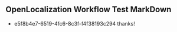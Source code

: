 ## OpenLocalization Workflow Test MarkDown
* e5f8b4e7-6519-4fc6-8c3f-f4f38193c294 thanks!

<!--HONumber=Jul16_HO3-->


